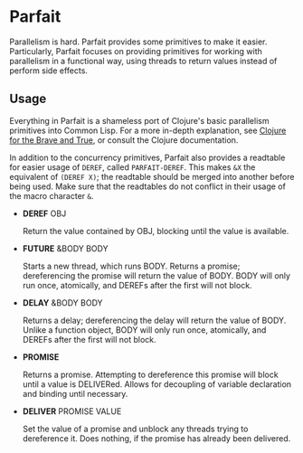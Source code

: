# Parfait

Parallelism is hard. Parfait provides some primitives to make it
easier. Particularly, Parfait focuses on providing primitives for
working with parallelism in a functional way, using threads to return
values instead of perform side effects.

## Usage

Everything in Parfait is a shameless port of Clojure's basic
parallelism primitives into Common Lisp. For a more in-depth
explanation, see
[Clojure for the Brave and True](http://www.braveclojure.com/concurrency),
or consult the Clojure documentation.

In addition to the concurrency primitives, Parfait also provides a
readtable for easier usage of `DEREF`, called `PARFAIT-DEREF`. This
makes `&X` the equivalent of `(DEREF X)`; the readtable should be merged
into another before being used. Make sure that the readtables do not
conflict in their usage of the macro character `&`.

+ **DEREF** OBJ

  Return the value contained by OBJ, blocking until the value is available.

+ **FUTURE** &BODY BODY

  Starts a new thread, which runs BODY. Returns a promise; dereferencing
  the promise will return the value of BODY. BODY will only run once,
  atomically, and DEREFs after the first will not block.

+ **DELAY** &BODY BODY

  Returns a delay; dereferencing the delay will return the value of
  BODY. Unlike a function object, BODY will only run once, atomically,
  and DEREFs after the first will not block.

+ **PROMISE**

  Returns a promise. Attempting to dereference this promise will block
  until a value is DELIVERed. Allows for decoupling of variable
  declaration and binding until necessary.

+ **DELIVER** PROMISE VALUE

  Set the value of a promise and unblock any threads trying to
  dereference it. Does nothing, if the promise has already been
  delivered.

